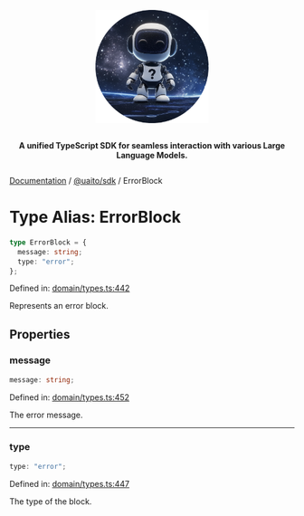 <div style="display:flex; flex-direction:column; align-items:center;">
<p align="center">
  <img src="../UAITO.png" alt="UAITO Logo" width="200"/>
</p>

<p align="center">
  <strong>A unified TypeScript SDK for seamless interaction with various Large Language Models.</strong>
</p>
</div>

[Documentation](README.md) / [@uaito/sdk](@uaito.sdk.md) / ErrorBlock

# Type Alias: ErrorBlock

```ts
type ErrorBlock = {
  message: string;
  type: "error";
};
```

Defined in: [domain/types.ts:442](https://github.com/elribonazo/uaito/blob/86bf47394f8c160da6e2e0063e1d7798c5b0b374/packages/sdk/src/domain/types.ts#L442)

Represents an error block.

## Properties

### message

```ts
message: string;
```

Defined in: [domain/types.ts:452](https://github.com/elribonazo/uaito/blob/86bf47394f8c160da6e2e0063e1d7798c5b0b374/packages/sdk/src/domain/types.ts#L452)

The error message.

***

### type

```ts
type: "error";
```

Defined in: [domain/types.ts:447](https://github.com/elribonazo/uaito/blob/86bf47394f8c160da6e2e0063e1d7798c5b0b374/packages/sdk/src/domain/types.ts#L447)

The type of the block.
